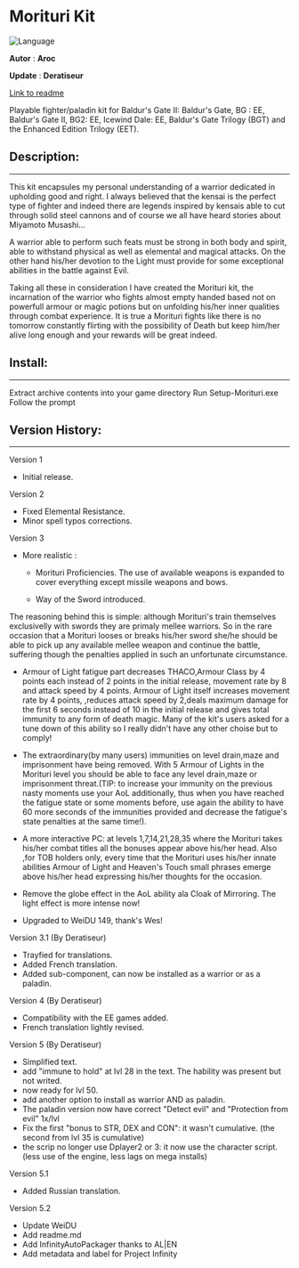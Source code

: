 # Morituri Kit

![Language](https://img.shields.io/static/v1?label=language&message=english%20%7C%20french%20%7C%20russian%20%7C%20&color=informational)

**Autor** : **Aroc**

**Update** : **Deratiseur**

[Link to readme](https://github.com/The-Gate-Project/Morituri_Kit/blob/main/morituri/Morituri-readme.txt)

Playable fighter/paladin kit for Baldur's Gate II:
Baldur's Gate, BG : EE, Baldur's Gate II, BG2: EE, Icewind Dale: EE, Baldur's Gate Trilogy (BGT) and the Enhanced Edition Trilogy (EET).


## Description:
------------

This kit encapsules my personal understanding of a warrior dedicated in upholding  good and right. I always believed that the kensai is the perfect type of fighter and indeed there are legends inspired by kensais able to cut through solid steel cannons and of course we all have heard stories about Miyamoto Musashi...  

A warrior able to perform such feats must be strong in both body and spirit, able to withstand physical as well as elemental and  magical attacks. On the other hand his/her devotion to the Light must provide for some exceptional abilities in the battle against Evil.  

Taking all these in consideration I have created the Morituri kit, the incarnation of the warrior who fights almost empty handed based not on powerfull armour or  magic potions but on unfolding his/her inner qualities through combat experience. It is true a Morituri fights like there is no tomorrow constantly flirting with the possibility of Death but keep him/her alive long enough and your rewards will be great indeed.  


## Install:
--------

Extract archive contents into your game directory
Run Setup-Morituri.exe
Follow the prompt


## Version History:
----------------

                    
Version 1
 - Initial release.  

Version 2
 - Fixed Elemental Resistance.  
 - Minor spell typos corrections.  
	
Version 3
 - More realistic :   
 
	- Morituri Proficiencies.
The use of available weapons is expanded to cover everything except missile weapons and bows.   

	 - Way of the Sword introduced.
	 
The reasoning behind this is simple: although Morituri's train themselves  exclusivelly with swords they are primaly mellee warriors. So in the rare occasion that a Morituri looses or breaks his/her sword she/he should be able to pick up any available mellee weapon and continue the battle, suffering though the penalties applied in such an unfortunate circumstance.   

 - Armour of Light fatigue part  decreases  THACO,Armour Class by 4 points each  instead of 2 points in the  initial release, movement rate by 8  and attack speed by 4 points. Armour of Light itself increases  movement rate by 4 points, ,reduces attack speed by 2,deals  maximum damage for the first 6 seconds instead of 10 in the initial release and gives total immunity to any form of death magic. Many of  the kit's users asked for a tune down of this ability so I really didn't have any other choise but to comply!  

 - The extraordinary(by many  users)  immunities on level drain,maze and imprisonment have being removed. With 5 Armour of Lights in the Morituri level you should be able to face any level drain,maze or imprisonment threat.(TIP: to increase your immunity on the previous nasty moments use your AoL additionally, thus when you have reached the fatigue state or some moments before,  use again the ability to have 60 more seconds of the immunities provided and  decrease the fatigue's state penalties at the same time!).  

 - A more interactive PC: at levels 1,7,14,21,28,35 where the Morituri takes his/her combat titles all the bonuses appear above his/her head.
Also ,for TOB holders only, every time that the Morituri uses his/her innate abilities Armour of Light and Heaven's Touch small phrases emerge above his/her head expressing  his/her thoughts for the occasion.       
                  
 - Remove the globe effect in the AoL ability ala Cloak of Mirroring. The light effect is more intense now!  
                    
- Upgraded to WeiDU 149, thank's Wes!   

Version 3.1 (By Deratiseur)  
 - Trayfied for translations.   
 - Added French translation.   
 - Added sub-component, can now be installed as a warrior or as a paladin.   

Version 4 (By Deratiseur)  
 - Compatibility with the EE games added.  
 - French translation lightly revised.  
                   
Version 5 (By Deratiseur)   
 - Simplified text.  
 - add "immune to hold" at lvl 28 in the text. The hability was present but not writed.  
 - now ready for lvl 50.   
 - add another option to install as warrior AND as paladin.
 - The paladin version now have correct "Detect evil" and "Protection from evil" 1x/lvl  
 - Fix the first "bonus to STR, DEX and CON": it wasn't cumulative. (the second from lvl 35 is cumulative)  
 - the scrip no longer use Dplayer2 or 3: it now use the character script. (less use of the engine, less lags on mega installs)   
				   
Version 5.1			   
- Added Russian translation.     
				   
Version 5.2			    
- Update WeiDU  
- Add readme.md    
- Add InfinityAutoPackager thanks to AL|EN  
- Add metadata and label for Project Infinity  
